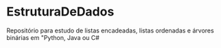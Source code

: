# EstruturaDeDados
Repositório para estudo de listas encadeadas, listas ordenadas e árvores binárias em "Python, Java ou C#
